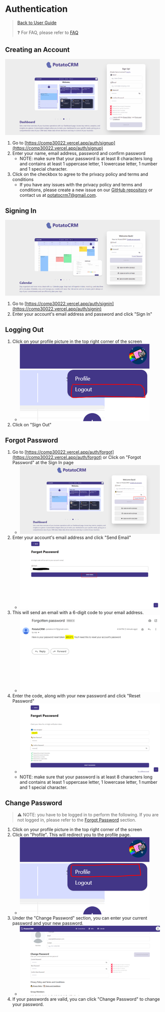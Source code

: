 # Authentication

> [Back to User Guide](/docs/)
> 
> ❓ For FAQ, please refer to [FAQ](/docs/faq.md)

## Creating an Account

![](/readme-images/account_creation.gif)

1. Go to [https://comp30022.vercel.app/auth/signup](https://comp30022.vercel.app/auth/signup)
2. Enter your name, email address, password and confirm password
   - NOTE: make sure that your password is at least 8 characters long and contains at least 1 uppercase letter, 1 lowercase letter, 1 number and 1 special character.
3. Click on the checkbox to agree to the privacy policy and terms and conditions
   - If you have any issues with the privacy policy and terms and conditions, please create a new issue on our [GitHub repository](https://github.com/chuahxinyu/comp30022/issues) or contact us at potatocrm7@gmail.com.

## Signing In

![](/readme-images/signin_logout.gif)

1. Go to [https://comp30022.vercel.app/auth/signin](https://comp30022.vercel.app/auth/signin)
2. Enter your account's email address and password and click "Sign In"

## Logging Out

1. Click on your profile picture in the top right corner of the screen
   - ![](../readme-images/sign_out.png)
2. Click on "Sign Out"

## Forgot Password

1. Go to [https://comp30022.vercel.app/auth/forgot](https://comp30022.vercel.app/auth/forgot) or Click on "Forgot Password" at the Sign In page
   - ![](/readme-images/forgot_password1.PNG)
2. Enter your account's email address and click "Send Email"
   - ![](/readme-images/forgot_password2.PNG)
3. This will send an email with a 6-digit code to your email address.
   - ![](/readme-images/forgot_password3.PNG)
4. Enter the code, along with your new password and click "Reset Password"
   - ![](/readme-images/forgot_password4.PNG)
   - NOTE: make sure that your password is at least 8 characters long and contains at least 1 uppercase letter, 1 lowercase letter, 1 number and 1 special character.

## Change Password

> ⚠️ NOTE: you have to be logged in to perform the following. If you are not logged in, please refer to the [Forgot Password](#forgot-password) section.

1. Click on your profile picture in the top right corner of the screen
2. Click on "Profile". This will redirect you to the profile page.
   - ![](../readme-images/profile.png)
3. Under the "Change Password" section, you can enter your current password and your new password.
   - ![Alt text](/readme-images/change_password.png)
4. If your passwords are valid, you can click "Change Password" to change your password.
